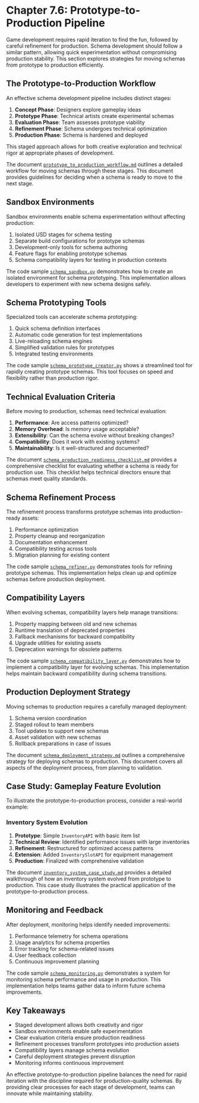 # Chapter 7.6: Prototype-to-Production Pipeline

Game development requires rapid iteration to find the fun, followed by careful refinement for production. Schema development should follow a similar pattern, allowing quick experimentation without compromising production stability. This section explores strategies for moving schemas from prototype to production efficiently.

## The Prototype-to-Production Workflow

An effective schema development pipeline includes distinct stages:

1. **Concept Phase**: Designers explore gameplay ideas
2. **Prototype Phase**: Technical artists create experimental schemas
3. **Evaluation Phase**: Team assesses prototype viability
4. **Refinement Phase**: Schema undergoes technical optimization
5. **Production Phase**: Schema is hardened and deployed

This staged approach allows for both creative exploration and technical rigor at appropriate phases of development.

The document [`prototype_to_production_workflow.md`](code_samples/prototype_to_production_workflow.md) outlines a detailed workflow for moving schemas through these stages. This document provides guidelines for deciding when a schema is ready to move to the next stage.

## Sandbox Environments

Sandbox environments enable schema experimentation without affecting production:

1. Isolated USD stages for schema testing
2. Separate build configurations for prototype schemas
3. Development-only tools for schema authoring
4. Feature flags for enabling prototype schemas
5. Schema compatibility layers for testing in production contexts

The code sample [`schema_sandbox.py`](code_samples/schema_sandbox.py) demonstrates how to create an isolated environment for schema prototyping. This implementation allows developers to experiment with new schema designs safely.

## Schema Prototyping Tools

Specialized tools can accelerate schema prototyping:

1. Quick schema definition interfaces
2. Automatic code generation for test implementations
3. Live-reloading schema engines
4. Simplified validation rules for prototypes
5. Integrated testing environments

The code sample [`schema_prototype_creator.py`](code_samples/schema_prototype_creator.py) shows a streamlined tool for rapidly creating prototype schemas. This tool focuses on speed and flexibility rather than production rigor.

## Technical Evaluation Criteria

Before moving to production, schemas need technical evaluation:

1. **Performance**: Are access patterns optimized?
2. **Memory Overhead**: Is memory usage acceptable?
3. **Extensibility**: Can the schema evolve without breaking changes?
4. **Compatibility**: Does it work with existing systems?
5. **Maintainability**: Is it well-structured and documented?

The document [`schema_production_readiness_checklist.md`](code_samples/schema_production_readiness_checklist.md) provides a comprehensive checklist for evaluating whether a schema is ready for production use. This checklist helps technical directors ensure that schemas meet quality standards.

## Schema Refinement Process

The refinement process transforms prototype schemas into production-ready assets:

1. Performance optimization
2. Property cleanup and reorganization
3. Documentation enhancement
4. Compatibility testing across tools
5. Migration planning for existing content

The code sample [`schema_refiner.py`](code_samples/schema_refiner.py) demonstrates tools for refining prototype schemas. This implementation helps clean up and optimize schemas before production deployment.

## Compatibility Layers

When evolving schemas, compatibility layers help manage transitions:

1. Property mapping between old and new schemas
2. Runtime translation of deprecated properties
3. Fallback mechanisms for backward compatibility
4. Upgrade utilities for existing assets
5. Deprecation warnings for obsolete patterns

The code sample [`schema_compatibility_layer.py`](code_samples/schema_compatibility_layer.py) demonstrates how to implement a compatibility layer for evolving schemas. This implementation helps maintain backward compatibility during schema transitions.

## Production Deployment Strategy

Moving schemas to production requires a carefully managed deployment:

1. Schema version coordination
2. Staged rollout to team members
3. Tool updates to support new schemas
4. Asset validation with new schemas
5. Rollback preparations in case of issues

The document [`schema_deployment_strategy.md`](code_samples/schema_deployment_strategy.md) outlines a comprehensive strategy for deploying schemas to production. This document covers all aspects of the deployment process, from planning to validation.

## Case Study: Gameplay Feature Evolution

To illustrate the prototype-to-production process, consider a real-world example:

### Inventory System Evolution
1. **Prototype**: Simple `InventoryAPI` with basic item list
2. **Technical Review**: Identified performance issues with large inventories
3. **Refinement**: Restructured for optimized access patterns
4. **Extension**: Added `InventorySlotAPI` for equipment management
5. **Production**: Finalized with comprehensive validation

The document [`inventory_system_case_study.md`](code_samples/inventory_system_case_study.md) provides a detailed walkthrough of how an inventory system evolved from prototype to production. This case study illustrates the practical application of the prototype-to-production process.

## Monitoring and Feedback

After deployment, monitoring helps identify needed improvements:

1. Performance telemetry for schema operations
2. Usage analytics for schema properties
3. Error tracking for schema-related issues
4. User feedback collection
5. Continuous improvement planning

The code sample [`schema_monitoring.py`](code_samples/schema_monitoring.py) demonstrates a system for monitoring schema performance and usage in production. This implementation helps teams gather data to inform future schema improvements.

## Key Takeaways

- Staged development allows both creativity and rigor
- Sandbox environments enable safe experimentation
- Clear evaluation criteria ensure production readiness
- Refinement processes transform prototypes into production assets
- Compatibility layers manage schema evolution
- Careful deployment strategies prevent disruption
- Monitoring informs continuous improvement

An effective prototype-to-production pipeline balances the need for rapid iteration with the discipline required for production-quality schemas. By providing clear processes for each stage of development, teams can innovate while maintaining stability.
